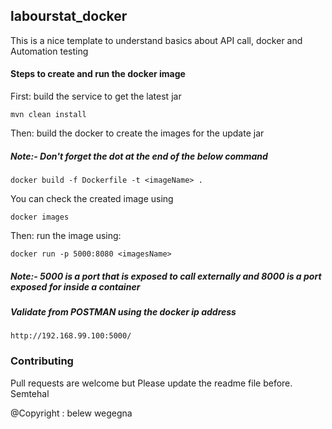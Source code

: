 ## labourstat_docker

This is a nice template to understand basics about API call, docker and Automation testing

#### Steps to create and run the docker image
First: build the service to get the latest jar 
```
mvn clean install
```
Then: build the docker to create the images for the update jar	
##### Note:- Don't  forget the dot at the end of the below command
```
docker build -f Dockerfile -t <imageName> . 
```
You can check the created image using
```
docker images
```
Then: run the image using:
```
docker run -p 5000:8080 <imagesName>
```
##### Note:- 5000 is a port that is exposed to call externally and 8000 is a port exposed for inside a container
##### Validate from POSTMAN using the docker ip address
```
http://192.168.99.100:5000/
```

### Contributing
Pull requests are welcome but Please update the readme file before. 
Semtehal

@Copyright : belew wegegna
